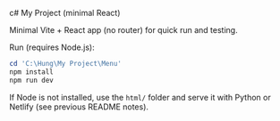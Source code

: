 c# My Project (minimal React)

Minimal Vite + React app (no router) for quick run and testing.

Run (requires Node.js):

```powershell
cd 'C:\Hung\My Project\Menu'
npm install
npm run dev
```

If Node is not installed, use the `html/` folder and serve it with Python or Netlify (see previous README notes).
